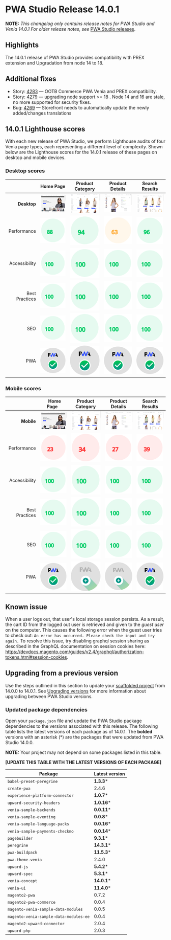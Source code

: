 # PWA Studio Release 14.0.1

**NOTE:**
_This changelog only contains release notes for PWA Studio and Venia 14.0.1_
_For older release notes, see_ [PWA Studio releases][].

## Highlights

The 14.0.1 release of PWA Studio provides compatibility with PREX extension and Upgradation from node 14 to 18.


## Additional fixes

-  Story: [4283][] — OOTB Commerce PWA Venia and PREX compatibility.
-  Story: [4279][] — upgrading node support >= 18 . Node 14 and 16 are stale, no more supported for security fixes.
-  Bug: [4269][] — Storefront needs to automatically update the newly added/changes translations


## 14.0.1 Lighthouse scores

With each new release of PWA Studio, we perform Lighthouse audits of four Venia page types, each representing a different level of complexity. Shown below are the Lighthouse scores for the 14.0.1 release of these pages on desktop and mobile devices.

### Desktop scores

|                |            Home Page            |          Product Category           |          Product Details           |          Search Results           |
|---------------:|:-------------------------------:|:-----------------------------------:|:----------------------------------:|:---------------------------------:|
|    **Desktop** | ![](images/venia_page_home.png) | ![](images/venia_page_category.png) | ![](images/venia_page_details.png) | ![](images/venia_page_search.png) |
|    Performance |    ![](images/score_88.svg)     |      ![](images/score_94.svg)       |      ![](images/score_63.svg)      |     ![](images/score_96.svg)      |
|  Accessibility |    ![](images/score_100.svg)    |      ![](images/score_100.svg)      |     ![](images/score_100.svg)      |     ![](images/score_100.svg)     |
| Best Practices |    ![](images/score_100.svg)    |      ![](images/score_100.svg)      |     ![](images/score_100.svg)      |     ![](images/score_100.svg)     |
|            SEO |    ![](images/score_100.svg)    |      ![](images/score_100.svg)      |     ![](images/score_100.svg)      |     ![](images/score_100.svg)     |
|            PWA |   ![](images/pwa_perfect.svg)   |     ![](images/pwa_perfect.svg)     |    ![](images/pwa_perfect.svg)     |    ![](images/pwa_perfect.svg)     |

### Mobile scores

|                | &nbsp;&nbsp;Home Page&nbsp;&nbsp; |          Product Category           |          Product Details           |          Search Results           |
|---------------:|:---------------------------------:|:-----------------------------------:|:----------------------------------:|:---------------------------------:|
|     **Mobile** |  ![](images/venia_page_home.png)  | ![](images/venia_page_category.png) | ![](images/venia_page_details.png) | ![](images/venia_page_search.png) |
|    Performance |     ![](images/score_23.svg)      |      ![](images/score_34.svg)       |      ![](images/score_27.svg)      |     ![](images/score_39.svg)      |
|  Accessibility |     ![](images/score_100.svg)     |      ![](images/score_100.svg)      |     ![](images/score_100.svg)      |     ![](images/score_100.svg)     |
| Best Practices |     ![](images/score_100.svg)     |      ![](images/score_100.svg)      |     ![](images/score_100.svg)      |     ![](images/score_100.svg)     |
|            SEO |     ![](images/score_100.svg)     |      ![](images/score_100.svg)      |     ![](images/score_100.svg)      |     ![](images/score_100.svg)     |
|            PWA |    ![](images/pwa_perfect.svg)    |    ![](images/pwa_imperfect.svg)    |   ![](images/pwa_imperfect.svg)    |    ![](images/pwa_perfect.svg)    |


## Known issue

When a user logs out, that user's local storage session persists. As a result, the cart ID from the logged out user is retrieved and given to the _guest user_ on the computer. This causes the following error when the guest user tries to check out: `An error has occurred. Please check the input and try again.` To resolve this issue, try disabling graphql session sharing as described in the GraphQL documentation on session cookies here: https://devdocs.magento.com/guides/v2.4/graphql/authorization-tokens.html#session-cookies.

## Upgrading from a previous version

Use the steps outlined in this section to update your [scaffolded project][] from 14.0.0 to 14.0.1.
See [Upgrading versions][] for more information about upgrading between PWA Studio versions.

[scaffolded project]: https://developer.adobe.com/commerce/pwa-studio/tutorials/
[upgrading versions]: https://developer.adobe.com/commerce/pwa-studio/guides/upgrading-versions/

### Updated package dependencies

Open your `package.json` file and update the PWA Studio package dependencies to the versions associated with this release.
The following table lists the latest versions of each package as of 14.0.1. The **bolded** versions with an asterisk (*) are the packages that were updated from PWA Studio 14.0.0.

**NOTE:**
Your project may not depend on some packages listed in this table.

**[UPDATE THIS TABLE WITH THE LATEST VERSIONS OF EACH PACKAGE]**

| Package                                | Latest version |
|----------------------------------------|----------------|
| `babel-preset-peregrine`               | **1.3.3***     |
| `create-pwa`                           | 2.4.6          |
| `experience-platform-connector`        | **1.0.7***     |
| `upward-security-headers`              | **1.0.16***    |
| `venia-sample-backends`                | **0.0.11***    |
| `venia-sample-eventing`                | **0.0.8***     |
| `venia-sample-language-packs`          | **0.0.16***    |
| `venia-sample-payments-checkmo`        | **0.0.14***    |
| `pagebuilder`                          | **9.3.1***     |
| `peregrine`                            | **14.3.1***    |
| `pwa-buildpack`                        | **11.5.3***    |
| `pwa-theme-venia`                      | 2.4.0          |
| `upward-js`                            | **5.4.2***     |
| `upward-spec`                          | **5.3.1***     |
| `venia-concept`                        | **14.0.1***    |
| `venia-ui`                             | **11.4.0***    |
| `magento2-pwa`                         | 0.7.2          |
| `magento2-pwa-commerce`                | 0.0.4          |
| `magento-venia-sample-data-modules`    | 0.0.5          |
| `magento-venia-sample-data-modules-ee` | 0.0.4          |
| `magento2-upward-connector`            | 2.0.4          |
| `upward-php`                           | 2.0.3          |

[4283]: https://github.com/magento/pwa-studio/pull/4283
[4279]: https://github.com/magento/pwa-studio/pull/4279
[4269]: https://github.com/magento/pwa-studio/pull/4269

[PWA Studio releases]: https://github.com/magento/pwa-studio/releases
